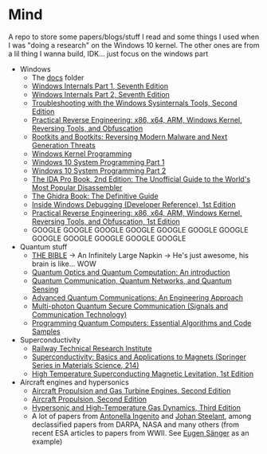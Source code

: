 # Mind
A repo to store some papers/blogs/stuff I read and some things I used when I was "doing a research" on the Windows 10 kernel. The other ones are from a lil thing I wanna build, IDK... just focus on the windows part

- Windows
  - The [docs](./docs/README.md) folder
  - [Windows Internals Part 1, Seventh Edition](https://www.amazon.es/Windows-Internals-Part-architecture-management-ebook/dp/B0711FDMRR)
  - [Windows Internals Part 2, Seventh Edition](https://www.amazon.es/Windows-Internals-Mark-Russinovich/dp/0135462401)
  - [Troubleshooting with the Windows Sysinternals Tools, Second Edition](https://www.amazon.com/Troubleshooting-Windows-Sysinternals-Tools-Russinovich-ebook/dp/B01MAU3YND)
  - [Practical Reverse Engineering: x86, x64, ARM, Windows Kernel, Reversing Tools, and Obfuscation](https://www.amazon.es/Practical-Reverse-Engineering-Reversing-Obfuscation-ebook/dp/B00IA22R2Y)
  - [Rootkits and Bootkits: Reversing Modern Malware and Next Generation Threats](https://www.amazon.es/Rootkits-Bootkits-Reversing-Malware-Generation/dp/1593277164)
  - [Windows Kernel Programming](https://www.amazon.com/Windows-Kernel-Programming-Pavel-Yosifovich-ebook/dp/B0BWWWG5ZV/?_encoding=UTF8&pd_rd_w=SyZMn&content-id=amzn1.sym.ed85217c-14c9-4aa0-b248-e47393e2ce12&pf_rd_p=ed85217c-14c9-4aa0-b248-e47393e2ce12&pf_rd_r=144-6711204-0334543&pd_rd_wg=ny0tj&pd_rd_r=bbf246c5-988b-4207-ae08-1bb11d488067&ref_=aufs_ap_sc_dsk)
  - [Windows 10 System Programming Part 1](https://www.amazon.com/Windows-10-System-Programming-Part/dp/B086Y6M7LH/?_encoding=UTF8&pd_rd_w=SyZMn&content-id=amzn1.sym.ed85217c-14c9-4aa0-b248-e47393e2ce12&pf_rd_p=ed85217c-14c9-4aa0-b248-e47393e2ce12&pf_rd_r=144-6711204-0334543&pd_rd_wg=ny0tj&pd_rd_r=bbf246c5-988b-4207-ae08-1bb11d488067&ref_=aufs_ap_sc_dsk)
  - [Windows 10 System Programming Part 2](https://www.amazon.com/Windows-10-System-Programming-Part/dp/B09GJKKBZP/?_encoding=UTF8&pd_rd_w=SyZMn&content-id=amzn1.sym.ed85217c-14c9-4aa0-b248-e47393e2ce12&pf_rd_p=ed85217c-14c9-4aa0-b248-e47393e2ce12&pf_rd_r=144-6711204-0334543&pd_rd_wg=ny0tj&pd_rd_r=bbf246c5-988b-4207-ae08-1bb11d488067&ref_=aufs_ap_sc_dsk)
  - [The IDA Pro Book, 2nd Edition: The Unofficial Guide to the World's Most Popular Disassembler](https://www.amazon.es/IDA-Pro-Book-Unofficial-Disassembler/dp/1593272898)
  - [The Ghidra Book: The Definitive Guide](https://www.amazon.es/Ghidra-Book-Definitive-Guide-English-ebook/dp/B0852N9Y4Q)
  - [Inside Windows Debugging (Developer Reference), 1st Edition](https://www.amazon.com/Inside-Windows-Debugging-Developer-Reference/dp/0735662789)
  - [Practical Reverse Engineering: x86, x64, ARM, Windows Kernel, Reversing Tools, and Obfuscation, 1st Edition](https://www.amazon.com/Practical-Reverse-Engineering-Reversing-Obfuscation/dp/1118787315)
  - GOOGLE GOOGLE GOOGLE GOOGLE GOOGLE GOOGLE GOOGLE GOOGLE GOOGLE GOOGLE GOOGLE GOOGLE
- Quantum stuff
  - [THE BIBLE](https://venhance.github.io/napkin/Napkin.pdf) -> An Infinitely Large Napkin -> He's just awesome, his brain is like... WOW
  - [Quantum Optics and Quantum Computation: An introduction](https://www.amazon.es/Quantum-Optics-Computation-introduction-ebooks/dp/0750327138)
  - [Quantum Communication, Quantum Networks, and Quantum Sensing](https://www.amazon.com/-/es/Ivan-B-Djordjevic/dp/012822942X)
  - [Advanced Quantum Communications: An Engineering Approach](https://www.amazon.com/Advanced-Quantum-Communications-Engineering-Approach/dp/1118002369)
  - [Multi-photon Quantum Secure Communication (Signals and Communication Technology)](https://www.amazon.es/Multi-photon-Quantum-Communication-Signals-Technology/dp/9811086176)
  - [Programming Quantum Computers: Essential Algorithms and Code Samples](https://www.amazon.es/Programming-Quantum-Computers-Essential-Algorithms/dp/1492039683)
- Superconductivity
  - [Railway Technical Research Institute](https://www.rtri.or.jp/eng/)
  - [Superconductivity: Basics and Applications to Magnets (Springer Series in Materials Science, 214)](https://www.amazon.com/Superconductivity-Applications-Magnets-Springer-Materials/dp/3319384872)
  - [High Temperature Superconducting Magnetic Levitation, 1st Edition](https://www.amazon.com/High-Temperature-Superconducting-Magnetic-Levitation/dp/3110538180)
- Aircraft engines and hypersonics
  - [Aircraft Propulsion and Gas Turbine Engines, Second Edition](https://www.amazon.com/Aircraft-Propulsion-Gas-Turbine-Engines/dp/1466595167)
  - [Aircraft Propulsion, Second Edition](https://www.amazon.com/Aircraft-Propulsion-Saeed-Farokhi/dp/1118806778)
  - [Hypersonic and High-Temperature Gas Dynamics, Third Edition](https://www.amazon.com/Hypersonic-High-Temperature-Dynamics-Aiaa-Education/dp/1624105149)
  - A lot of papers from [Antonella Ingenito](https://www.researchgate.net/profile/Antonella-Ingenito) and [Johan Steelant](https://www.researchgate.net/profile/Johan-Steelant), among declassified papers from DARPA, NASA and many others (from recent ESA articles to papers from WWII. See [Eugen Sänger](https://en.wikipedia.org/wiki/Eugen_Sänger) as an example)
